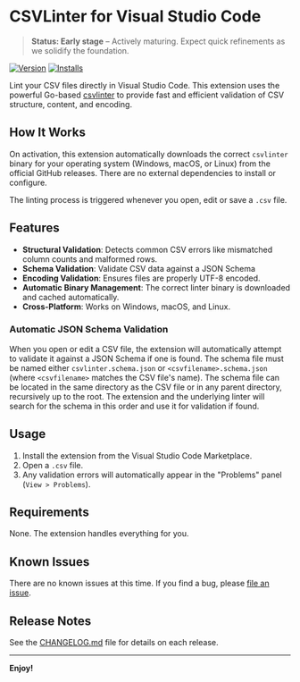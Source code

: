 # CSVLinter for Visual Studio Code

> **Status: Early stage** – Actively maturing. Expect quick refinements as we solidify the foundation.

[![Version](https://img.shields.io/visual-studio-marketplace/v/csvlinter.csvlinter-vscode?label=VS%20Marketplace)](https://marketplace.visualstudio.com/items?itemName=csvlinter.csvlinter-vscode)
[![Installs](https://img.shields.io/visual-studio-marketplace/i/csvlinter.csvlinter-vscode)](https://marketplace.visualstudio.com/items?itemName=csvlinter.csvlinter-vscode)

Lint your CSV files directly in Visual Studio Code. This extension uses the powerful Go-based [csvlinter](https://github.com/csvlinter/csvlinter) to provide fast and efficient validation of CSV structure, content, and encoding.


## How It Works

On activation, this extension automatically downloads the correct `csvlinter` binary for your operating system (Windows, macOS, or Linux) from the official GitHub releases. There are no external dependencies to install or configure.

The linting process is triggered whenever you open, edit or save a `.csv` file.

## Features

- **Structural Validation**: Detects common CSV errors like mismatched column counts and malformed rows.
- **Schema Validation**: Validate CSV data against a JSON Schema
- **Encoding Validation**: Ensures files are properly UTF-8 encoded.
- **Automatic Binary Management**: The correct linter binary is downloaded and cached automatically.
- **Cross-Platform**: Works on Windows, macOS, and Linux.

### Automatic JSON Schema Validation

When you open or edit a CSV file, the extension will automatically attempt to validate it against a JSON Schema if one is found. The schema file must be named either `csvlinter.schema.json` or `<csvfilename>.schema.json` (where `<csvfilename>` matches the CSV file's name). The schema file can be located in the same directory as the CSV file or in any parent directory, recursively up to the root. The extension and the underlying linter will search for the schema in this order and use it for validation if found.

## Usage

1.  Install the extension from the Visual Studio Code Marketplace.
2.  Open a `.csv` file.
3.  Any validation errors will automatically appear in the "Problems" panel (`View > Problems`).

## Requirements

None. The extension handles everything for you.

## Known Issues

There are no known issues at this time. If you find a bug, please [file an issue](https://github.com/csvlinter/vscode-extension/issues).

## Release Notes

See the [CHANGELOG.md](CHANGELOG.md) file for details on each release.

---

**Enjoy!**
